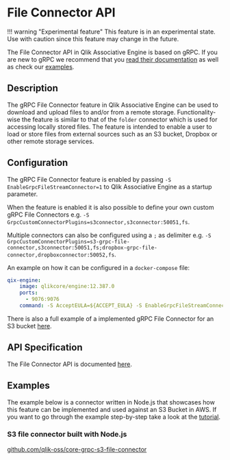 # File Connector API

!!! warning "Experimental feature"
    This feature is in an experimental state. Use with caution
    since this feature may change in the future.

The File Connector API in Qlik Associative Engine is based on gRPC.
If you are new to gRPC we recommend that you [read their documentation](https://grpc.io/docs/)
as well as check our [examples](#examples).

## Description

The gRPC File Connector feature in Qlik Associative Engine can be used to download and upload files
to and/or from a remote storage.
Functionality-wise the feature is similar to that of the `folder` connector which is used for accessing locally stored files.
The feature is intended to enable a user to load or store files from external sources
such as an S3 bucket, Dropbox or other remote storage services.

## Configuration

The gRPC File Connector feature is enabled by passing `-S EnableGrpcFileStreamConnector=1`
to Qlik Associative Engine as a startup parameter.

When the feature is enabled it is also possible to define your own custom gRPC File Connectors e.g. `-S GrpcCustomConnectorPlugins=s3connector,s3connector:50051,fs`.

Multiple connectors can also be configured using a `;` as delimiter e.g. `-S GrpcCustomConnectorPlugins=s3-grpc-file-connector,s3connector:50051,fs;dropbox-grpc-file-connector,dropboxconnector:50052,fs`.

An example on how it can be configured in a `docker-compose` file:

```yaml
qix-engine:
    image: qlikcore/engine:12.387.0
    ports:
      - 9076:9076
    command: -S AcceptEULA=${ACCEPT_EULA} -S EnableGrpcFileStreamConnector=1 -S GrpcConnectorPlugins="s3-grpc-file-connector,s3-grpc-file-connector:50051,fs"
```

There is also a full example of a implemented gRPC File Connector for an S3 bucket [here](https://github.com/qlik-oss/core-grpc-s3-file-connector).

## API Specification

The File Connector API is documented [here](./file-connector-api.md).

## Examples

The example below is a connector written in Node.js
that showcases how this feature can be implemented and used against an S3 Bucket in AWS.
If you want to go through the example step-by-step take a look at the [tutorial](../../../../tutorials/data-loading/remote-files.md).

### S3 file connector built with Node.js

[github.com/qlik-oss/core-grpc-s3-file-connector](https://github.com/qlik-oss/core-grpc-s3-file-connector)
